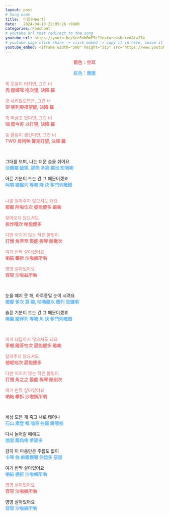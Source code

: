```yaml
---
layout: post
# Song name
title:  마음(Heart)
date:   2024-04-13 22:05:26 +0800
categories: Fanchant
# youtube url that redirect to the song
youtube_url: https://youtu.be/Xco5vbBmF5c?feature=shared&t=274
# youtube page click share -> click embed -> copy it in here, leave it blank if dont 
youtube_embed: <iframe width="560" height="315" src="https://www.youtube.com/embed/Xco5vbBmF5c?si=-cYJw5Y3BAC8D6pW&amp;start=274" title="YouTube video player" frameborder="0" allow="accelerometer; autoplay; clipboard-write; encrypted-media; gyroscope; picture-in-picture; web-share" referrerpolicy="strict-origin-when-cross-origin" allowfullscreen></iframe>
---
```

<p style="display: flex; justify-content: center;"><span style="color:#e57373;"><strong>藍色：空耳</strong></span></p>
<p style="display: flex; justify-content: center;"><span style="color:#64b5f6;"><strong>紅色：應援</strong></span></p>

<p><span style="color:#e57373;">툭 웃음이 터지면, 그건 너</span><br><span style="color:#e57373;"><strong>秃 屋嬋咪 拖次望, 決降 羅</strong></span></p>
<p><span style="color:#e57373;">쿵 내려앉으면은, 그건 너</span><br><span style="color:#e57373;"><strong>空 呢列奀摺望能, 決降 羅</strong></span></p>
<p><span style="color:#e57373;">축 머금고 있다면, 그건 너</span><br><span style="color:#e57373;"><strong>咄 麼今哥 以打望, 決降 羅</strong></span></p>
<p><span style="color:#e57373;">둥 울림이 생긴다면, 그건 너</span><br><span style="color:#e57373;"><strong>TWO 烏列咪 聲見打望, 決降 羅</strong></span></p>
<p>&nbsp;</p>
<p>그대를 보며, 나는 더운 숨을 쉬어요<br><span style="color:#64b5f6;"><strong>決踢鄰 破望, 那能 多換 縮沒 恕喎喲</strong></span></p>
<p>아픈 기분이 드는 건 그 때문이겠죠<br><span style="color:#64b5f6;"><strong>阿噴 結盤列 等嗯 降 決 爹門列嘅錯</strong></span><br>&nbsp;</p>
<p><span style="color:#e57373;">나를 알아주지 않으셔도 돼요</span><br><span style="color:#e57373;"><strong>那鄰 阿啦住次 晏能傻多 踢喲</strong></span></p>
<p><span style="color:#e57373;">찾아오지 않으셔도</span><br><span style="color:#e57373;"><strong>拆炸哦次 啱能傻多</strong></span></p>
<p><span style="color:#e57373;">다만 꺼지지 않는 작은 불빛이</span><br><span style="color:#e57373;"><strong>打慢 角至至 晏能 拆琴 賠撇次</strong></span></p>
<p><span style="color:#e57373;">여기 반짝 살아있어요</span><br><span style="color:#e57373;"><strong>喲結 攀拆 沙啦姨所喲</strong></span></p>
<p><span style="color:#e57373;">영영 살아있어요</span><br><span style="color:#e57373;"><strong>容容 沙啦益所喲</strong></span></p>
<p>&nbsp;</p>
<p>눈을 떼지 못 해, 하루종일 눈이 시려요<br><span style="color:#64b5f6;"><strong>暖鄰 爹次 莫 踢, 哈嚕錯以 暖列 思𤓓喲</strong></span></p>
<p>슬픈 기분이 드는 건 그 때문이겠죠<br><span style="color:#64b5f6;"><strong>嘶盤 結伴列 等嗯 角 決 爹門列嘅錯</strong></span></p>
<p>&nbsp;</p>
<p><span style="color:#e57373;">제게 대답하지 않으셔도 돼요</span><br><span style="color:#e57373;"><strong>車嘅 踢答怕次 晏能傻多 踢喲</strong></span></p>
<p><span style="color:#e57373;">달래주지 않으셔도</span><br><span style="color:#e57373;"><strong>他呢咄次 晏能傻多</strong></span></p>
<p><span style="color:#e57373;">다만 꺼지지 않는 작은 불빛이</span><br><span style="color:#e57373;"><strong>打慢 角之之 晏能 拆琴 賠別次</strong></span></p>
<p><span style="color:#e57373;">여기 반짝 살아있어요</span><br><span style="color:#e57373;"><strong>喲結 攀拆 沙啦姨所喲</strong></span></p>
<p>&nbsp;</p>
<p>세상 모든 게 죽고 새로 태어나<br><span style="color:#64b5f6;"><strong>石山 摩登 嘅 咄哥 些羅 踢哦啦</strong></span></p>
<p>다시 늙어갈 때에도<br><span style="color:#64b5f6;"><strong>他思 鄰角格 爹誒多</strong></span></p>
<p>감히 이 마음만은 주름도 없이<br><span style="color:#64b5f6;"><strong>卡咪 依 麻銀慢嗯 住諗多 惡思</strong></span></p>
<p>여기 반짝 살아있어요<br><span style="color:#64b5f6;"><strong>喲結 棚拆 沙啦姨所喲</strong></span></p>
<p><span style="color:#e57373;">영영 살아있어요</span><br><span style="color:#e57373;"><strong>容容 沙啦姨所喲</strong></span></p>
<p>영영 살아있어요<br><span style="color:#64b5f6;"><strong>容容 沙啦姨所喲</strong></span></p>
